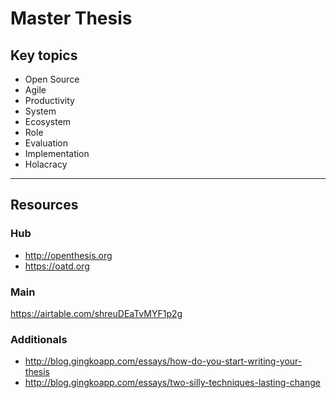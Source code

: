 Master Thesis
=============

Key topics
----------

+ Open Source
+ Agile
+ Productivity
+ System
+ Ecosystem
+ Role
+ Evaluation
+ Implementation
+ Holacracy

*  *  *

Resources
---------

### Hub

+ http://openthesis.org
+ https://oatd.org

### Main

https://airtable.com/shreuDEaTvMYF1p2g

### Additionals

+ http://blog.gingkoapp.com/essays/how-do-you-start-writing-your-thesis
+ http://blog.gingkoapp.com/essays/two-silly-techniques-lasting-change

